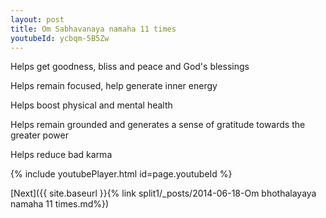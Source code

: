 ```yaml
---
layout: post
title: Om Sabhavanaya namaha 11 times
youtubeId: ycbqm-5B5Zw
---
```

 
 
Helps get goodness, bliss and peace and God's blessings
 
Helps remain focused, help generate inner energy 
 
Helps boost physical and mental health 
 
Helps remain grounded and generates a sense of gratitude towards the greater power 
 
Helps reduce bad karma
 
 
 
 


{% include youtubePlayer.html id=page.youtubeId %}
 
[Next]({{ site.baseurl }}{% link  split1/_posts/2014-06-18-Om bhothalayaya namaha 11 times.md%})
 
